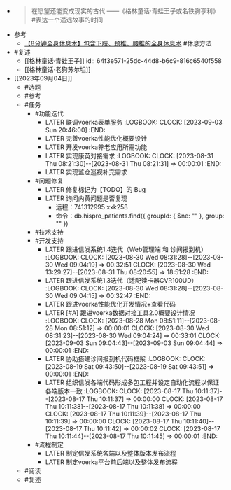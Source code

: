 - >在愿望还能变成现实的古代
  >        ——《格林童话·青蛙王子或名铁胸亨利》 
  #表达一个遥远故事的时间
- 参考
	- [【8分钟全身休息术】包含下肢、颈椎、腰椎的全身休息术](https://www.zhihu.com/zvideo/1528501346055139329) #休息方法
- #复述
	- [[格林童话·青蛙王子]]
	  id:: 64f3e571-25dc-44d8-b6c9-816c6540f558
	- [[格林童话·老狗苏尔坦]]
- [[2023年09月04日]]
	- #选题
	- #参考
	- #任务
		- #功能迭代
			- LATER 联调voerka表单服务
			  :LOGBOOK:
			  CLOCK: [2023-09-03 Sun 20:46:00]
			  :END:
			- LATER 完善voerka性能优化概要设计
			- LATER 开发voerka养老应用所需功能
			- LATER 实现康英对接需求
			  :LOGBOOK:
			  CLOCK: [2023-08-31 Thu 08:21:30]--[2023-08-31 Thu 08:21:31] =>  00:00:01
			  :END:
			- LATER 实现监仓巡视补充需求
		- #问题修复
			- LATER 修复标记为【TODO】的 Bug
			- LATER 询问内黄问题是否复现
				- 远程：741312995 xxk258
				- 命令：db.hispro_patients.find({ groupId: { $ne: "" }, group: "" })
		- #技术支持
		- #开发支持
			- LATER 跟进信发系统1.4迭代（Web管理端 和 诊间报到机）
			  :LOGBOOK:
			  CLOCK: [2023-08-30 Wed 08:31:28]--[2023-08-30 Wed 09:04:19] =>  00:32:51
			  CLOCK: [2023-08-30 Wed 13:29:27]--[2023-08-31 Thu 08:20:55] =>  18:51:28
			  :END:
			- LATER 跟进信发系统1.3迭代（适配读卡器CVR100UD）
			  :LOGBOOK:
			  CLOCK: [2023-08-30 Wed 08:31:28]--[2023-08-30 Wed 09:04:15] =>  00:32:47
			  :END:
			- LATER 跟进voerka性能优化开发情况+查看代码
			- LATER [#A] 跟进voerka数据对接工具2.0概要设计情况
			  :LOGBOOK:
			  CLOCK: [2023-08-28 Mon 08:51:11]--[2023-08-28 Mon 08:51:12] =>  00:00:01
			  CLOCK: [2023-08-30 Wed 08:31:23]--[2023-08-30 Wed 09:04:24] =>  00:33:01
			  CLOCK: [2023-09-03 Sun 09:04:43]--[2023-09-03 Sun 09:04:44] =>  00:00:01
			  :END:
			- LATER 协助搭建诊间报到机代码框架
			  :LOGBOOK:
			  CLOCK: [2023-08-19 Sat 09:43:50]--[2023-08-19 Sat 09:43:51] =>  00:00:01
			  :END:
			- LATER 组织信发各端代码形成多包工程并设定自动化流程以保证各端版本一致
			  :LOGBOOK:
			  CLOCK: [2023-08-17 Thu 10:11:37]--[2023-08-17 Thu 10:11:37] =>  00:00:00
			  CLOCK: [2023-08-17 Thu 10:11:38]--[2023-08-17 Thu 10:11:38] =>  00:00:00
			  CLOCK: [2023-08-17 Thu 10:11:39]--[2023-08-17 Thu 10:11:39] =>  00:00:00
			  CLOCK: [2023-08-17 Thu 10:11:40]--[2023-08-17 Thu 10:11:42] =>  00:00:02
			  CLOCK: [2023-08-17 Thu 10:11:44]--[2023-08-17 Thu 10:11:45] =>  00:00:01
			  :END:
		- #流程制定
			- LATER 制定信发系统各端以及整体版本发布流程
			- LATER 制定voerka平台前后端以及整体发布流程
	- #阅读
	- #复述
